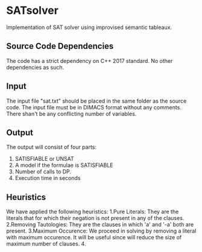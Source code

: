 # SATsolver
Implementation of SAT solver using improvised semantic tableaux.

Source Code Dependencies
------------------------
The code has a strict dependency on C++ 2017 standard. No other dependencies as such.

Input
------
The input file "sat.txt" should be placed in the same folder as the source code. The input file must be in DIMACS format without any comments. There shan't be any conflicting number of variables.

Output
-------
The output will consist of four parts:
1. SATISFIABLE or UNSAT
2. A model if the formulae is SATISFIABLE
3. Number of calls to DP.
4. Execution time in seconds

Heuristics 
-------
We have applied the following heuristics:
1.Pure Literals: They are the literals that for which their negation is not present in any of the clauses.
2.Removing Tautologies: They are the clauses in which 'a' and '-a' both are present.
3.Maximum Occurence: We proceed in solving by removing a literal with maximum occurence. It will be useful since will reduce the size of maximum number of clauses.
4.
